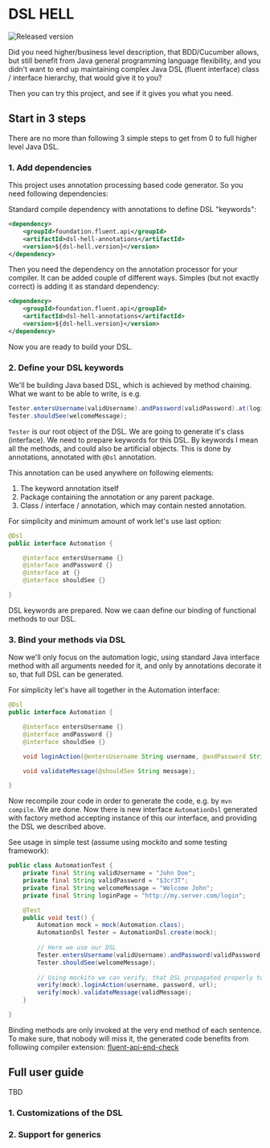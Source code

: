 # DSL HELL
![Released version](https://img.shields.io/maven-central/v/foundation.fluent.api/dsl-hell.svg)

Did you need higher/business level description, that BDD/Cucumber allows, but still benefit from Java general programming
language flexibility, and you didn't want to end up maintaining complex Java DSL (fluent interface) class / interface
hierarchy, that would give it to you?

Then you can try this project, and see if it gives you what you need.

## Start in 3 steps
There are no more than following 3 simple steps to get from 0 to full higher level Java DSL.

### 1. Add dependencies
This project uses annotation processing based code generator. So you need following dependencies:

Standard compile dependency with annotations to define DSL "keywords":
```xml
<dependency>
    <groupId>foundation.fluent.api</groupId>
    <artifactId>dsl-hell-annotations</artifactId>
    <version>${dsl-hell.version}</version>
</dependency>
```

Then you need the dependency on the annotation processor for your compiler. It can be added couple of different ways.
Simples (but not exactly correct) is adding it as standard dependency:
```xml
<dependency>
    <groupId>foundation.fluent.api</groupId>
    <artifactId>dsl-hell-annotations</artifactId>
    <version>${dsl-hell.version}</version>
</dependency>
```
Now you are ready to build your DSL.

### 2. Define your DSL keywords
We'll be building Java based DSL, which is achieved by method chaining. What we want to be able to write, is e.g.

```java
Tester.entersUsername(validUsername).andPassword(validPassword).at(loginPage);
Tester.shouldSee(welcomeMessage);
```

`Tester` is our root object of the DSL. We are going to generate it's class (interface).
We need to prepare keywords for this DSL. By keywords I mean all the methods, and could also be artificial objects.
This is done by annotations, annotated with `@Dsl` annotation.

This annotation can be used anywhere on following elements:
1. The keyword annotation itself
2. Package containing the annotation or any parent package.
3. Class / interface / annotation, which may contain nested annotation.

For simplicity and minimum amount of work let's use last option:

```java
@Dsl
public interface Automation {

    @interface entersUsername {}
    @interface andPassword {}
    @interface at {}
    @interface shouldSee {}

}
```

DSL keywords are prepared. Now we caan define our binding of functional methods to our DSL.

### 3. Bind your methods via DSL

Now we'll only focus on the automation logic, using standard Java interface method with all arguments needed for it,
and only by annotations decorate it so, that full DSL can be generated.

For simplicity let's have all together in the Automation interface:

```java
@Dsl
public interface Automation {

    @interface entersUsername {}
    @interface andPassword {}
    @interface shouldSee {}

    void loginAction(@entersUsername String username, @andPassword String password, @at Sting url);

    void validateMessage(@shouldSee String message);

}
```
Now recompile zour code in order to generate the code, e.g. by `mvn compile`.
We are done. Now there is new interface `AutomationDsl` generated with factory method accepting instance of this our
interface, and providing the DSL we described above.

See usage in simple test (assume using mockito and some testing framework):
```java
public class AutomationTest {
    private final String validUsername = "John Doe";
    private final String validPassword = "$3cr3T";
    private final String welcomeMessage = "Welcome John";
    private final String loginPage = "http://my.server.com/login";

    @Test
    public void test() {
        Automation mock = mock(Automation.class);
        AutomationDsl Tester = AutomationDsl.create(mock);
    
        // Here we use our DSL
        Tester.entersUsername(validUsername).andPassword(validPassword).at(loginPage);
        Tester.shouldSee(welcomeMessage);
    
        // Using mockito we can verify, that DSL propagated properly to our automation calls
        verify(mock).loginAction(username, password, url);
        verify(mock).validateMessage(validMessage);
    }

}
```

Binding methods are only invoked at the very end method of each sentence.
To make sure, that nobody will miss it, the generated code benefits from following compiler extension: 
[fluent-api-end-check](https://github.com/c0stra/fluent-api-end-check)


## Full user guide
TBD

### 1. Customizations of the DSL

### 2. Support for generics
